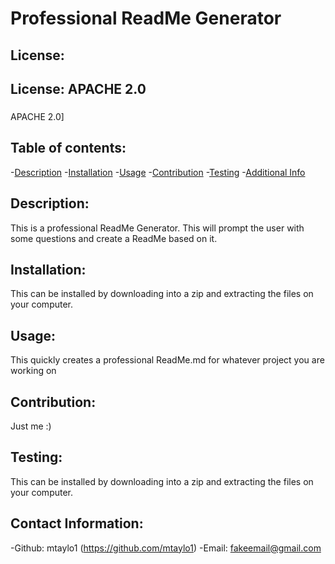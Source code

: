 # Professional ReadMe Generator
   ## License:
   ## License: APACHE 2.0  
   ### 
   APACHE 2.0]
    
   ## Table of contents:
   -[Description](#description)
   -[Installation](#installation)
   -[Usage](#usage)
   -[Contribution](#contribution)
   -[Testing](#testing)
   -[Additional Info](#addtional-info)

   ## Description:
   This is a professional ReadMe Generator. This will prompt the user with some questions and create a ReadMe based on it.
   ## Installation:
   This can be installed by downloading into a zip and extracting the files on your computer.
   ## Usage:
   This quickly creates a professional ReadMe.md for whatever project you are working on
   ## Contribution:
   Just me :)
   ## Testing:
   This can be installed by downloading into a zip and extracting the files on your computer.
   ## Contact Information: 
   -Github: mtaylo1 (https://github.com/mtaylo1)
   -Email: fakeemail@gmail.com
   
